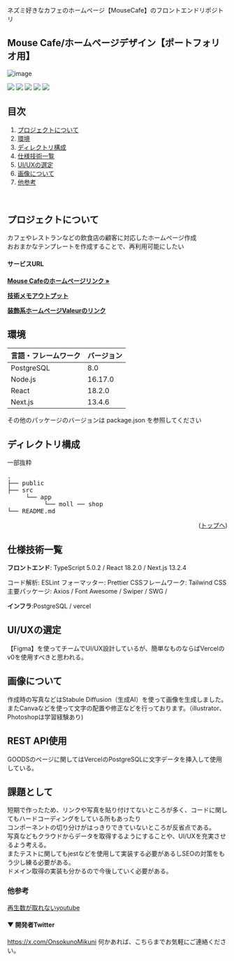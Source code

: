 <!-- プロジェクト名を記載 -->
ネズミ好きなカフェのホームページ【MouseCafe】のフロントエンドリポジトリ

## Mouse Cafe/ホームページデザイン【ポートフォリオ用】
![image](https://github.com/kohsukeve/2024P/assets/70362342/dffd4e64-ba4c-4fd0-9102-68470f9ec0f3)


<div id="top"></div>

<!-- シールド一覧 -->
<!-- 該当するプロジェクトの中から任意のものを選ぶ-->
<p style="display: inline">
  <!-- フロントエンドのフレームワーク一覧 -->
  <img src="https://img.shields.io/badge/-Node.js-000000.svg?logo=node.js&style=for-the-badge">
  <img src="https://img.shields.io/badge/-Next.js-000000.svg?logo=next.js&style=for-the-badge">
  <img src="https://img.shields.io/badge/-TailwindCSS-000000.svg?logo=tailwindcss&style=for-the-badge">
  <img src="https://img.shields.io/badge/-React-20232A?style=for-the-badge&logo=react&logoColor=61DAFB">
<img src="https://img.shields.io/badge/PostgreSQL-000000.svg?logo=postgresql&style=for-the-badge" />
</p>



## 目次

1. [プロジェクトについて](#プロジェクトについて)
2. [環境](#環境)
3. [ディレクトリ構成](#ディレクトリ構成)
4. [仕様技術一覧](#仕様技術一覧)
5. [UI/UXの選定](#UI/UXの選定)
6. [画像について](#画像について)
7. [他参考](#他参考)


<br />

<!-- プロジェクトについて -->

## プロジェクトについて
カフェやレストランなどの飲食店の顧客に対応したホームページ作成  
おおまかなテンプレートを作成することで、再利用可能にしたい

#### サービスURL
<!-- リンク(プロジェクトの概要を記載※Backlogなどもこちらに) -->
  <p align="left">
    <a href="https://2024-p-delta.vercel.app/moll"><strong>Mouse Cafeのホームページリンク »</strong></a>
    <br />

  <p align="left">
    <a href="https://second-blog-sage.vercel.app"><strong>技術メモアウトプット</strong></a>
    <br />

  <p align="left">
    <a href="https://2024-h.vercel.app"><strong>装飾系ホームページValeurのリンク</strong></a>
    <br />  

## 環境

<!-- 言語、フレームワーク、ミドルウェア、インフラの一覧とバージョンを記載 -->

| 言語・フレームワーク  | バージョン |
| --------------------- | ---------- |
| PostgreSQL            | 8.0        |
| Node.js               | 16.17.0    |
| React                 | 18.2.0     |
| Next.js               | 13.4.6     |

その他のパッケージのバージョンは package.json を参照してください

## ディレクトリ構成
一部抜粋

<!-- Treeコマンドを使ってディレクトリ構成を記載 -->

<pre>
.
├── public
├── src 
     └── app
          └── moll ── shop
└── README.md
</pre>

<p align="right">(<a href="#top">トップへ</a>)</p>

## 仕様技術一覧
__フロントエンド__: TypeScript 5.0.2 / React 18.2.0 / Next.js 13.2.4

コード解析: ESLint
フォーマッター: Prettier
CSSフレームワーク: Tailwind CSS
主要パッケージ: Axios / Font Awesome / Swiper / SWG /

__インフラ__:PostgreSQL / vercel

## UI/UXの選定

【Figma】を使ってチームでUI/UX設計しているが、簡単なものならばVercelのv0を使用すべきと思われる。

## 画像について
作成時の写真などはStabule Diffusion（生成AI）を使って画像を生成しました。  
またCanvaなどを使って文字の配置や修正などを行っております。（illustrator、Photoshopは学習経験あり)


## REST API使用
GOODSのページに関してはVercelのPostgreSQLに文字データを挿入して使用している。

## 課題として
短期で作ったため、リンクや写真を貼り付けてないところが多く、コードに関してもハードコーディングをしている所もあったり  
コンポーネントの切り分けがはっきりできていないところが反省点である。  
写真などもクラウドからデータを取得するようにすることや、UI/UXを充実させるよう考える。  
またテストに関してもjestなどを使用して実装する必要があるしSEOの対策をもう少し練る必要がある。  
ドメイン取得の実装も分かるので今後していく必要がある。  

### 他参考
  <p align="left">
    <a href=https://youtu.be/aN89vpjV0wo?si=qxpvWTORCX_zbXKk>再生数が取れないyoutube</a>
    <br />  

#### ▼ 開発者Twitter
https://x.com/OnsokunoMikuni
何かあれば、こちらまでお気軽にご連絡ください。

